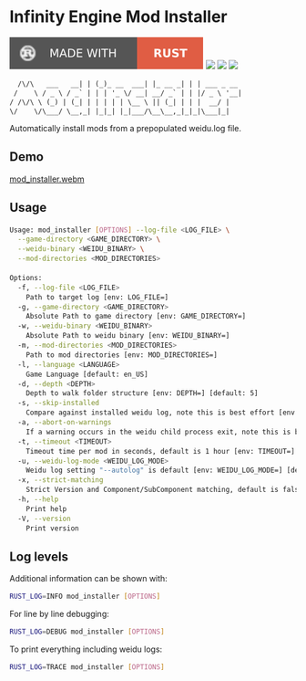 # Infinity Engine Mod Installer
[![](./docs/rust.svg)](https://www.rust-lang.org/tools/install)
[![](https://img.shields.io/badge/Linux-FCC624?style=for-the-badge&logo=linux&logoColor=black)](https://github.com/dark0dave/mod_installer/releases/latest)
[![](https://img.shields.io/badge/Windows-0078D6?style=for-the-badge&logo=windows&logoColor=white)](https://github.com/dark0dave/mod_installer/releases/latest)
[![](https://img.shields.io/badge/mac%20os-000000?style=for-the-badge&logo=apple&logoColor=white)](https://github.com/dark0dave/mod_installer/releases/latest)

      /\/\   ___   __| | (_)_ __  ___| |_ __ _| | | ___ _ __
     /    \ / _ \ / _` | | | '_ \/ __| __/ _` | | |/ _ \ '__|
    / /\/\ \ (_) | (_| | | | | | \__ \ || (_| | | |  __/ |
    \/    \/\___/ \__,_| |_|_| |_|___/\__\__,_|_|_|\___|_|

Automatically install mods from a prepopulated weidu.log file.

## Demo
[mod_installer.webm](https://github.com/dark0dave/mod_installer/assets/52840419/98127744-850e-43a1-a9be-adc078b2a829)

## Usage
```sh
Usage: mod_installer [OPTIONS] --log-file <LOG_FILE> \
  --game-directory <GAME_DIRECTORY> \
  --weidu-binary <WEIDU_BINARY> \
  --mod-directories <MOD_DIRECTORIES>

Options:
  -f, --log-file <LOG_FILE>
    Path to target log [env: LOG_FILE=]
  -g, --game-directory <GAME_DIRECTORY>
    Absolute Path to game directory [env: GAME_DIRECTORY=]
  -w, --weidu-binary <WEIDU_BINARY>
    Absolute Path to weidu binary [env: WEIDU_BINARY=]
  -m, --mod-directories <MOD_DIRECTORIES>
    Path to mod directories [env: MOD_DIRECTORIES=]
  -l, --language <LANGUAGE>
    Game Language [default: en_US]
  -d, --depth <DEPTH>
    Depth to walk folder structure [env: DEPTH=] [default: 5]
  -s, --skip-installed
    Compare against installed weidu log, note this is best effort [env: SKIP_INSTALLED=] [default: true]
  -a, --abort-on-warnings
    If a warning occurs in the weidu child process exit, note this is best effort [env: ABORT_ON_WARNINGS=] [default: true]
  -t, --timeout <TIMEOUT>
    Timeout time per mod in seconds, default is 1 hour [env: TIMEOUT=] [default: 3600]
  -u, --weidu-log-mode <WEIDU_LOG_MODE>
    Weidu log setting "--autolog" is default [env: WEIDU_LOG_MODE=] [default: --autolog]
  -x, --strict-matching
    Strict Version and Component/SubComponent matching, default is false [env: STRICT_MATCHING=]
  -h, --help
    Print help
  -V, --version
    Print version
```

## Log levels

Additional information can be shown with:
```sh
RUST_LOG=INFO mod_installer [OPTIONS]
```

For line by line debugging:
```sh
RUST_LOG=DEBUG mod_installer [OPTIONS]
```

To print everything including weidu logs:
```sh
RUST_LOG=TRACE mod_installer [OPTIONS]
```
